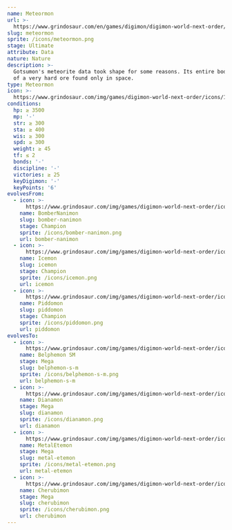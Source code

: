 ```yaml
---
name: Meteormon
url: >-
  https://www.grindosaur.com/en/games/digimon/digimon-world-next-order/digimon/142-meteormon
slug: meteormon
sprite: /icons/meteormon.png
stage: Ultimate
attribute: Data
nature: Nature
description: >-
  Gotsumon's meteorite data took shape for some reasons. Its entire body is made
  of a very hard ore found only in space.
type: Meteormon
icon: >-
  https://www.grindosaur.com/img/games/digimon-world-next-order/icons/142-meteormon-icon.png
conditions:
  hp: ≥ 3500
  mp: '-'
  str: ≥ 300
  sta: ≥ 400
  wis: ≥ 300
  spd: ≥ 300
  weight: ≥ 45
  tf: ≤ 2
  bonds: '-'
  discipline: '-'
  victories: ≥ 25
  keyDigimon: '-'
  keyPoints: '6'
evolvesFrom:
  - icon: >-
      https://www.grindosaur.com/img/games/digimon-world-next-order/icons/87-bombernanimon-icon-small.png
    name: BomberNanimon
    slug: bomber-nanimon
    stage: Champion
    sprite: /icons/bomber-nanimon.png
    url: bomber-nanimon
  - icon: >-
      https://www.grindosaur.com/img/games/digimon-world-next-order/icons/88-icemon-icon-small.png
    name: Icemon
    slug: icemon
    stage: Champion
    sprite: /icons/icemon.png
    url: icemon
  - icon: >-
      https://www.grindosaur.com/img/games/digimon-world-next-order/icons/90-piddomon-icon-small.png
    name: Piddomon
    slug: piddomon
    stage: Champion
    sprite: /icons/piddomon.png
    url: piddomon
evolvesTo:
  - icon: >-
      https://www.grindosaur.com/img/games/digimon-world-next-order/icons/190-belphemon-sm-icon-small.png
    name: Belphemon SM
    stage: Mega
    slug: belphemon-s-m
    sprite: /icons/belphemon-s-m.png
    url: belphemon-s-m
  - icon: >-
      https://www.grindosaur.com/img/games/digimon-world-next-order/icons/213-dianamon-icon-small.png
    name: Dianamon
    stage: Mega
    slug: dianamon
    sprite: /icons/dianamon.png
    url: dianamon
  - icon: >-
      https://www.grindosaur.com/img/games/digimon-world-next-order/icons/202-metaletemon-icon-small.png
    name: MetalEtemon
    stage: Mega
    slug: metal-etemon
    sprite: /icons/metal-etemon.png
    url: metal-etemon
  - icon: >-
      https://www.grindosaur.com/img/games/digimon-world-next-order/icons/170-cherubimon-icon-small.png
    name: Cherubimon
    stage: Mega
    slug: cherubimon
    sprite: /icons/cherubimon.png
    url: cherubimon
---
```


